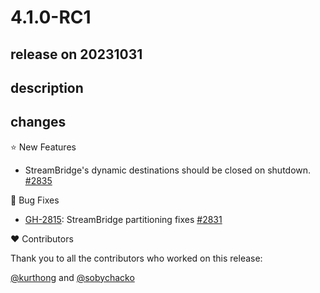# 4.1.0-RC1

## release on 20231031

## description

## changes

⭐ New Features

* StreamBridge's dynamic destinations should be closed on shutdown. <a href="https://github.com/spring-cloud/spring-cloud-stream/pull/2835" data-hovercard-type="pull_request" data-hovercard-url="/spring-cloud/spring-cloud-stream/pull/2835/hovercard">#2835</a>

🐞 Bug Fixes

* <a class="issue-link js-issue-link" data-error-text="Failed to load title" data-id="1906370018" data-permission-text="Title is private" data-url="https://github.com/spring-cloud/spring-cloud-stream/issues/2815" data-hovercard-type="issue" data-hovercard-url="/spring-cloud/spring-cloud-stream/issues/2815/hovercard" href="https://github.com/spring-cloud/spring-cloud-stream/issues/2815">GH-2815</a>: StreamBridge partitioning fixes <a href="https://github.com/spring-cloud/spring-cloud-stream/pull/2831" data-hovercard-type="pull_request" data-hovercard-url="/spring-cloud/spring-cloud-stream/pull/2831/hovercard">#2831</a>

❤️ Contributors

Thank you to all the contributors who worked on this release:

<a class="user-mention notranslate" data-hovercard-type="user" data-hovercard-url="/users/kurthong/hovercard" data-octo-click="hovercard-link-click" data-octo-dimensions="link_type:self" href="https://github.com/kurthong">@kurthong</a> and <a class="user-mention notranslate" data-hovercard-type="user" data-hovercard-url="/users/sobychacko/hovercard" data-octo-click="hovercard-link-click" data-octo-dimensions="link_type:self" href="https://github.com/sobychacko">@sobychacko</a>

